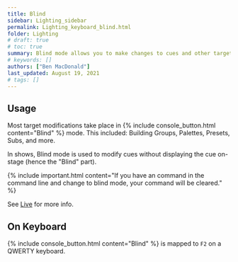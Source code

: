 ```yaml
---
title: Blind
sidebar: Lighting_sidebar
permalink: Lighting_keyboard_blind.html
folder: Lighting
# draft: true
# toc: true
summary: Blind mode allows you to make changes to cues and other targets immediately and silently
# keywords: []
authors: ["Ben MacDonald"]
last_updated: August 19, 2021
# tags: []
---
```


## Usage
Most target modifications take place in {% include console_button.html content="Blind" %} mode. This included: Building Groups, Palettes, Presets, Subs, and more.

In shows, Blind mode is used to modify cues without displaying the cue on-stage (hence the "Blind" part).

{% include important.html content="If you have an command in the command line and change to blind mode, your command will be cleared." %}

See [Live](./Lighting_keyboard_live.html) for more info.
## On Keyboard
{% include console_button.html content="Blind" %} is mapped to `F2` on a QWERTY keyboard.